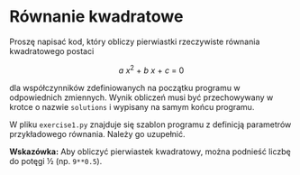 # Równanie kwadratowe

Proszę napisać kod, który obliczy pierwiastki rzeczywiste równania kwadratowego postaci

<p style="text-align: center;"><em>a</em> <em>x</em><sup>2</sup> + <em>b</em> <em>x</em> + <em>c</em> = 0</p>

dla współczynników zdefiniowanych na początku programu w odpowiednich zmiennych. Wynik obliczeń musi być przechowywany
w krotce o nazwie `solutions` i wypisany na samym końcu programu.

W pliku `exercise1.py` znajduje się szablon programu z definicją parametrów przykładowego równania. Należy go uzupełnić.

**Wskazówka:** Aby obliczyć pierwiastek kwadratowy, można podnieść liczbę do potęgi ½ (np. `9**0.5`).
